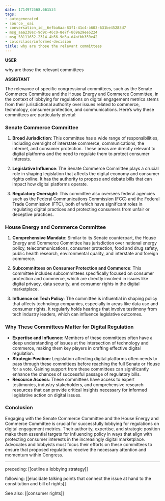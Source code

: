 ```yaml
---
date: 1714972568.661534
tags:
- autogenerated
- source__oai
- conversation_id__6efba6aa-83f1-41c4-b603-631be45283d7
- msg_aaa238ec-9d9c-46c0-8e7f-869a29ee6224
- msg_58111652-2314-4b56-9d3a-d4bfbb350e42
- colorclass/informed-decision
title: why are those the relevant committees
---
```


**USER**

why are those the relevant committees


**ASSISTANT**

The relevance of specific congressional committees, such as the Senate Commerce Committee and the House Energy and Commerce Committee, in the context of lobbying for regulations on digital engagement metrics stems from their jurisdictional authority over issues related to commerce, technology, consumer protection, and communications. Here’s why these committees are particularly pivotal:

### Senate Commerce Committee

1. **Broad Jurisdiction**: This committee has a wide range of responsibilities, including oversight of interstate commerce, communications, the internet, and consumer protection. These areas are directly relevant to digital platforms and the need to regulate them to protect consumer interests.

2. **Legislative Influence**: The Senate Commerce Committee plays a crucial role in shaping legislation that affects the digital economy and consumer rights online. It has the authority to propose and debate bills that can impact how digital platforms operate.

3. **Regulatory Oversight**: This committee also oversees federal agencies such as the Federal Communications Commission (FCC) and the Federal Trade Commission (FTC), both of which have significant roles in regulating digital practices and protecting consumers from unfair or deceptive practices.

### House Energy and Commerce Committee

1. **Comprehensive Mandate**: Similar to its Senate counterpart, the House Energy and Commerce Committee has jurisdiction over national energy policy, telecommunications, consumer protection, food and drug safety, public health research, environmental quality, and interstate and foreign commerce. 

2. **Subcommittees on Consumer Protection and Commerce**: This committee includes subcommittees specifically focused on consumer protection and commerce, which are directly involved in issues like digital privacy, data security, and consumer rights in the digital marketplace.

3. **Influence on Tech Policy**: The committee is influential in shaping policy that affects technology companies, especially in areas like data use and consumer rights. It regularly holds hearings that involve testimony from tech industry leaders, which can influence legislative outcomes.

### Why These Committees Matter for Digital Regulation

- **Expertise and Influence**: Members of these committees often have a deep understanding of issues at the intersection of technology and commerce, making them key players in crafting effective digital regulation.
- **Strategic Position**: Legislation affecting digital platforms often needs to pass through these committees before reaching the full Senate or House for a vote. Gaining support from these committees can significantly enhance the chances of successful passage of regulatory bills.
- **Resource Access**: These committees have access to expert testimonies, industry stakeholders, and comprehensive research resources that can provide critical insights necessary for informed legislative action on digital issues.

### Conclusion

Engaging with the Senate Commerce Committee and the House Energy and Commerce Committee is crucial for successfully lobbying for regulations on digital engagement metrics. Their authority, expertise, and strategic position make them essential targets for influencing policy in ways that align with protecting consumer interests in the increasingly digital marketplace. Advocates and lobbyists must focus their efforts on these committees to ensure that proposed regulations receive the necessary attention and momentum within Congress.


---

preceding: [[outline a lobbying strategy]]  


following: [[elucidate talking points that connect the issue at hand to the constitution and bill of rights]]

See also: [[consumer rights]]